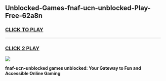 
## Unblocked-Games-fnaf-ucn-unblocked-Play-Free-62a8n
<h3>
<a href="https://premium76.site?title=fnaf-ucn-unblocked&ref=23A">CLICK TO PLAY</a></h3>
<hr>

<h3>
<a href="https://premium76.site?title=fnaf-ucn-unblocked&ref=23A">CLICK 2 PLAY</a>
  
</h3>

<a href="https://premium76.site?title=fnaf-ucn-unblocked&ref=23A"><img src="https://clearcache.store/games.png"></a>


**fnaf-ucn-unblocked games unblocked: Your Gateway to Fun and Accessible Online Gaming**
